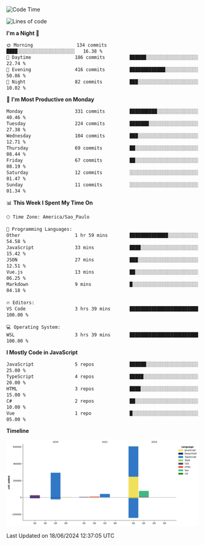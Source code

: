 <!--START_SECTION:waka-->
![Code Time](http://img.shields.io/badge/Code%20Time-2%2C549%20hrs%2036%20mins-blue)

![Lines of code](https://img.shields.io/badge/From%20Hello%20World%20I%27ve%20Written-1.0%20million%20lines%20of%20code-blue)

**I'm a Night 🦉** 

```text
🌞 Morning                134 commits         ████░░░░░░░░░░░░░░░░░░░░░   16.38 % 
🌆 Daytime                186 commits         ██████░░░░░░░░░░░░░░░░░░░   22.74 % 
🌃 Evening                416 commits         █████████████░░░░░░░░░░░░   50.86 % 
🌙 Night                  82 commits          ███░░░░░░░░░░░░░░░░░░░░░░   10.02 % 
```
📅 **I'm Most Productive on Monday** 

```text
Monday                   331 commits         ██████████░░░░░░░░░░░░░░░   40.46 % 
Tuesday                  224 commits         ███████░░░░░░░░░░░░░░░░░░   27.38 % 
Wednesday                104 commits         ███░░░░░░░░░░░░░░░░░░░░░░   12.71 % 
Thursday                 69 commits          ██░░░░░░░░░░░░░░░░░░░░░░░   08.44 % 
Friday                   67 commits          ██░░░░░░░░░░░░░░░░░░░░░░░   08.19 % 
Saturday                 12 commits          ░░░░░░░░░░░░░░░░░░░░░░░░░   01.47 % 
Sunday                   11 commits          ░░░░░░░░░░░░░░░░░░░░░░░░░   01.34 % 
```


📊 **This Week I Spent My Time On** 

```text
🕑︎ Time Zone: America/Sao_Paulo

💬 Programming Languages: 
Other                    1 hr 59 mins        ██████████████░░░░░░░░░░░   54.58 % 
JavaScript               33 mins             ████░░░░░░░░░░░░░░░░░░░░░   15.42 % 
JSON                     27 mins             ███░░░░░░░░░░░░░░░░░░░░░░   12.51 % 
Vue.js                   13 mins             ██░░░░░░░░░░░░░░░░░░░░░░░   06.25 % 
Markdown                 9 mins              █░░░░░░░░░░░░░░░░░░░░░░░░   04.18 % 

🔥 Editors: 
VS Code                  3 hrs 39 mins       █████████████████████████   100.00 % 

💻 Operating System: 
WSL                      3 hrs 39 mins       █████████████████████████   100.00 % 
```

**I Mostly Code in JavaScript** 

```text
JavaScript               5 repos             ██████░░░░░░░░░░░░░░░░░░░   25.00 % 
TypeScript               4 repos             █████░░░░░░░░░░░░░░░░░░░░   20.00 % 
HTML                     3 repos             ████░░░░░░░░░░░░░░░░░░░░░   15.00 % 
C#                       2 repos             ██░░░░░░░░░░░░░░░░░░░░░░░   10.00 % 
Vue                      1 repo              █░░░░░░░░░░░░░░░░░░░░░░░░   05.00 % 
```



**Timeline**

![Lines of Code chart](https://raw.githubusercontent.com/jonhoffmam/jonhoffmam/master/assets/bar_graph.png)


 Last Updated on 18/06/2024 12:37:05 UTC
<!--END_SECTION:waka-->
